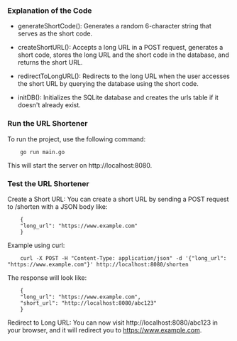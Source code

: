 ### Explanation of the Code

 * generateShortCode(): Generates a random 6-character string that serves as the short code.

 * createShortURL(): Accepts a long URL in a POST request, generates a short code, stores the long URL and the short code in the database, and returns the short URL.

 * redirectToLongURL(): Redirects to the long URL when the user accesses the short URL by querying the database using the short code.

 * initDB(): Initializes the SQLite database and creates the urls table if it doesn't already exist.

### Run the URL Shortener

To run the project, use the following command:

        go run main.go

This will start the server on http://localhost:8080.

### Test the URL Shortener

Create a Short URL: You can create a short URL by sending a POST request to /shorten with a JSON body like:

        {
        "long_url": "https://www.example.com"
        }

Example using curl:

        curl -X POST -H "Content-Type: application/json" -d '{"long_url": "https://www.example.com"}' http://localhost:8080/shorten


The response will look like:

        {
        "long_url": "https://www.example.com",
        "short_url": "http://localhost:8080/abc123"
        }

Redirect to Long URL: You can now visit http://localhost:8080/abc123 in your browser, and it will redirect you to https://www.example.com.